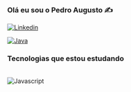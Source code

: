 
### Olá eu sou o Pedro Augusto ✍️

[![Linkedin](https://img.shields.io/badge/LinkedIn-0077B5?style=for-the-badge&logo=linkedin&logoColor=white)](https://www.linkedin.com/in/pedroaugustoalemarmendonca/)

[![Java](https://github-readme-stats.vercel.app/api/top-langs/?username=PedroAlemar&theme=blue-green)]()

### Tecnologias que estou estudando
<div style="display: inline_block"><br/>
<img align="center" alt="Javascript" src="https://img.shields.io/badge/JavaScript-F7DF1E?style=for-the-badge&logo=javascript&logoColor=black">

</div>
